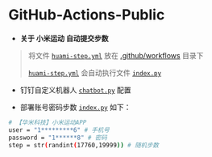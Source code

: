 # GitHub-Actions-Public

* **关于 小米运动 自动提交步数**


> 将文件 [`huami-step.yml`](https://github.com/s757129/GitHub-Actions-Public/blob/main/huami-step/huami-step.yml) 放在 [.github/workflows](https://github.com/s757129/GitHub-Actions-Public/tree/main/.github/workflows) 目录下
>
> [`huami-step.yml`](https://github.com/s757129/GitHub-Actions-Public/blob/main/huami-step/huami-step.yml) 会自动执行文件 [`index.py`](https://github.com/s757129/GitHub-Actions-Public/blob/main/huami-step/index.py)


* 钉钉自定义机器人 [`chatbot.py`](https://github.com/zhuifengshen/DingtalkChatbot/blob/master/dingtalkchatbot/chatbot.py) 配置


* 部署账号密码步数 [`index.py`](https://github.com/s757129/GitHub-Actions-Public/blob/main/huami-step/index.py) 如下：
```bash
# 【华米科技】小米运动APP
user = "1*********6" # 手机号
password = "1******8" # 密码
step = str(randint(17760,19999)) # 随机步数
```


